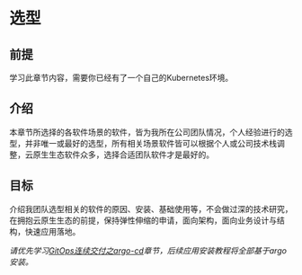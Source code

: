 # 选型

## 前提

学习此章节内容，需要你已经有了一个自己的Kubernetes环境。

## 介绍

本章节所选择的各软件场景的软件，皆为我所在公司团队情况，个人经验进行的选型，并非唯一或最好的选型，所有相关场景软件皆可以根据个人或公司技术栈调整，云原生生态软件众多，选择合适团队软件才是最好的。

## 目标

介绍我团队选型相关的软件的原因、安装、基础使用等，不会做过深的技术研究，在拥抱云原生生态的前提，保持弹性伸缩的申请，面向架构，面向业务设计与结构，快速应用落地。

*请优先学习[GitOps连续交付之argo-cd](argo-cd.md)章节，后续应用安装教程将全部基于argo安装。*